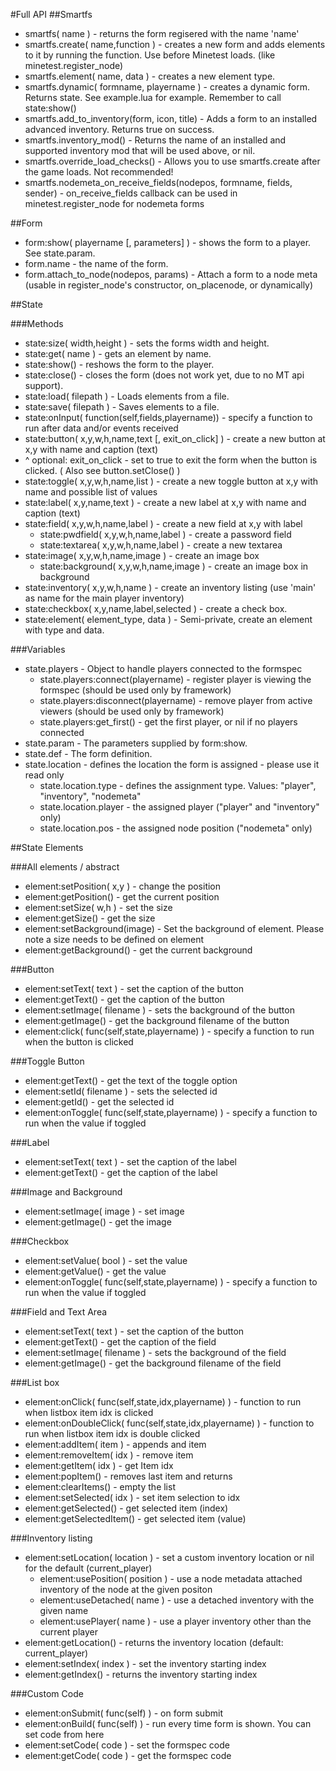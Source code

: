 #Full API
##Smartfs
* smartfs( name ) - returns the form regisered with the name 'name'
* smartfs.create( name,function ) - creates a new form and adds elements to it by running the function. Use before Minetest loads. (like minetest.register_node)
* smartfs.element( name, data ) - creates a new element type.
* smartfs.dynamic( formname, playername ) - creates a dynamic form. Returns state. See example.lua for example. Remember to call state:show()
* smartfs.add\_to\_inventory(form, icon, title) - Adds a form to an installed advanced inventory. Returns true on success.
* smartfs.inventory_mod() - Returns the name of an installed and supported inventory mod that will be used above, or nil.
* smartfs.override\_load\_checks() - Allows you to use smartfs.create after the game loads. Not recommended!
* smartfs.nodemeta_on_receive_fields(nodepos, formname, fields, sender) - on_receive_fields callback can be used in minetest.register_node for nodemeta forms

##Form
* form:show( playername [, parameters] ) - shows the form to a player. See state.param.
* form.name - the name of the form.
* form.attach_to_node(nodepos, params) - Attach a form to a node meta (usable in register_node's constructor, on_placenode, or dynamically)

##State

###Methods
* state:size( width,height ) - sets the forms width and height.
* state:get( name ) - gets an element by name.
* state:show() - reshows the form to the player.
* state:close() - closes the form (does not work yet, due to no MT api support).
* state:load( filepath ) - Loads elements from a file.
* state:save( filepath ) - Saves elements to a file.
* state:onInput( function(self,fields,playername)) - specify a function to run after data and/or events received
* state:button( x,y,w,h,name,text [, exit_on_click] ) - create a new button at x,y with name and caption (text)
 * ^ optional: exit_on_click - set to true to exit the form when the button is clicked. ( Also see button.setClose() )
* state:toggle( x,y,w,h,name,list ) - create a new toggle button at x,y with name and possible list of values
* state:label( x,y,name,text ) - create a new label at x,y with name and caption (text)
* state:field( x,y,w,h,name,label ) - create a new field at x,y with label
  * state:pwdfield( x,y,w,h,name,label ) - create a password field
  * state:textarea( x,y,w,h,name,label ) - create a new textarea
* state:image( x,y,w,h,name,image ) - create an image box
  * state:background( x,y,w,h,name,image ) - create an image box in background
* state:inventory( x,y,w,h,name ) - create an inventory listing (use 'main' as name for the main player inventory)
* state:checkbox( x,y,name,label,selected ) - create a check box.
* state:element( element_type, data ) - Semi-private, create an element with type and data.

###Variables
* state.players - Object to handle players connected to the formspec
  * state.players:connect(playername) - register player is viewing the formspec (should be used only by framework)
  * state.players:disconnect(playername) - remove player from active viewers (should be used only by framework)
  * state.players:get_first() - get the first player, or nil if no players connected
* state.param - The parameters supplied by form:show.
* state.def - The form definition.
* state.location - defines the location the form is assigned - please use it read only
  * state.location.type - defines the assignment type. Values: "player", "inventory", "nodemeta"
  * state.location.player - the assigned player ("player" and "inventory" only)
  * state.location.pos - the assigned node position ("nodemeta" only)

##State Elements

###All elements / abstract
* element:setPosition( x,y ) - change the position
* element:getPosition() - get the current position
* element:setSize( w,h ) - set the size
* element:getSize() - get the size
* element:setBackground(image) - Set the background of element. Please note a size needs to be defined on element
* element:getBackground() - get the current background

###Button
* element:setText( text ) - set the caption of the button
* element:getText() - get the caption of the button
* element:setImage( filename ) - sets the background of the button
* element:getImage() - get the background filename of the button
* element:click( func(self,state,playername) ) - specify a function to run when the button is clicked

###Toggle Button
* element:getText() - get the text of the toggle option
* element:setId( filename ) - sets the selected id
* element:getId() - get the selected id
* element:onToggle( func(self,state,playername) ) - specify a function to run when the value if toggled

###Label
* element:setText( text ) - set the caption of the label
* element:getText() - get the caption of the label

###Image and Background
* element:setImage( image ) - set image
* element:getImage() - get the image

###Checkbox
* element:setValue( bool ) - set the value
* element:getValue() - get the value
* element:onToggle( func(self,state,playername) ) - specify a function to run when the value if toggled

###Field and Text Area
* element:setText( text ) - set the caption of the button
* element:getText() - get the caption of the field
* element:setImage( filename ) - sets the background of the field
* element:getImage() - get the background filename of the field

###List box
* element:onClick( func(self,state,idx,playername) ) - function to run when listbox item idx is clicked
* element:onDoubleClick( func(self,state,idx,playername) ) - function to run when listbox item idx is double clicked
* element:addItem( item ) - appends and item
* element:removeItem( idx ) - remove item
* element:getItem( idx ) - get Item idx
* element:popItem() - removes last item and returns
* element:clearItems() - empty the list
* element:setSelected( idx ) - set item selection to idx
* element:getSelected() - get selected item (index)
* element:getSelectedItem() - get selected item (value)

###Inventory listing
* element:setLocation( location ) - set a custom inventory location or nil for the default (current_player)
  * element:usePosition( position ) - use a node metadata attached inventory of the node at the given positon
  * element:useDetached( name ) - use a detached inventory with the given name
  * element:usePlayer( name ) - use a player inventory other than the current player
* element:getLocation() - returns the inventory location (default: current_player)
* element:setIndex( index ) - set the inventory starting index
* element:getIndex() - returns the inventory starting index

###Custom Code
* element:onSubmit( func(self) ) - on form submit
* element:onBuild( func(self) ) - run every time form is shown. You can set code from here
* element:setCode( code ) - set the formspec code
* element:getCode( code ) - get the formspec code
